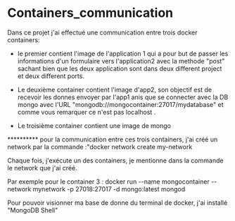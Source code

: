 # Containers_communication
Dans ce projet j'ai effectué une communication entre trois docker containers:


- le premier contient l'image de l'application 1 qui a pour but de passer les informations d'un formulaire vers l'application2 avec la methode "post" sachant bien que les deux application sont dans deux different project et deux different ports.


- Le deuxième container contient l'image d'app2, son objectif est de recevoir les donnes envoyer par l'app1 anis que se connecter avec la DB mongo avec l'URL "mongodb://mongocontainer:27017/mydatabase" et comme vous remarquer ce n'est pas localhost .


- Le troisième container contient une image de mongo






********** pour la communication entre ces trois containers, j'ai créé  un network par la commande :"docker network create my-network


Chaque fois, j'exécute un des containers, je mentionne dans la commande le network que j'ai créé.


Par exemple pour le container 3 : docker run --name mongocontainer --network mynetwork -p 27018:27017 -d mongo:latest mongod


Pour pouvoir visionner ma base de donne du terminal de docker, j'ai installé "MongoDB Shell"
